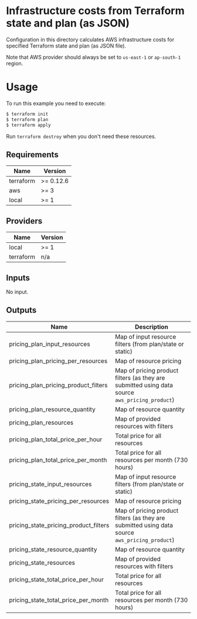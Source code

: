 # Infrastructure costs from Terraform state and plan (as JSON)

Configuration in this directory calculates AWS infrastructure costs for specified Terraform state and plan (as JSON file).

Note that AWS provider should always be set to `us-east-1` or `ap-south-1` region.

# Usage

To run this example you need to execute:

```bash
$ terraform init
$ terraform plan
$ terraform apply
```

Run `terraform destroy` when you don't need these resources.

<!-- BEGINNING OF PRE-COMMIT-TERRAFORM DOCS HOOK -->
## Requirements

| Name | Version |
|------|---------|
| terraform | >= 0.12.6 |
| aws | >= 3 |
| local | >= 1 |

## Providers

| Name | Version |
|------|---------|
| local | >= 1 |
| terraform | n/a |

## Inputs

No input.

## Outputs

| Name | Description |
|------|-------------|
| pricing\_plan\_input\_resources | Map of input resource filters (from plan/state or static) |
| pricing\_plan\_pricing\_per\_resources | Map of resource pricing |
| pricing\_plan\_pricing\_product\_filters | Map of pricing product filters (as they are submitted using data source `aws_pricing_product`) |
| pricing\_plan\_resource\_quantity | Map of resource quantity |
| pricing\_plan\_resources | Map of provided resources with filters |
| pricing\_plan\_total\_price\_per\_hour | Total price for all resources |
| pricing\_plan\_total\_price\_per\_month | Total price for all resources per month (730 hours) |
| pricing\_state\_input\_resources | Map of input resource filters (from plan/state or static) |
| pricing\_state\_pricing\_per\_resources | Map of resource pricing |
| pricing\_state\_pricing\_product\_filters | Map of pricing product filters (as they are submitted using data source `aws_pricing_product`) |
| pricing\_state\_resource\_quantity | Map of resource quantity |
| pricing\_state\_resources | Map of provided resources with filters |
| pricing\_state\_total\_price\_per\_hour | Total price for all resources |
| pricing\_state\_total\_price\_per\_month | Total price for all resources per month (730 hours) |

<!-- END OF PRE-COMMIT-TERRAFORM DOCS HOOK -->
